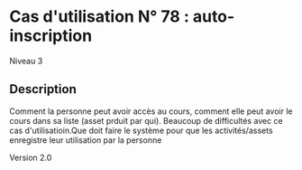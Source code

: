 
# Cas d'utilisation N° 78 :  auto-inscription

Niveau 3

##	Description

 Comment la personne peut avoir accès au cours, comment elle peut avoir le cours dans sa liste (asset prduit par qui). Beaucoup de difficultés avec ce cas d'utilisatioin.Que doit faire le système pour que les activités/assets enregistre leur utilisation par la personne 

Version 2.0
